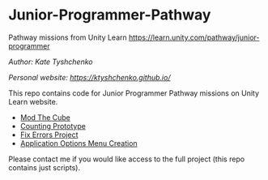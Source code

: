 # Junior-Programmer-Pathway
Pathway missions from Unity Learn
https://learn.unity.com/pathway/junior-programmer

_Author: Kate Tyshchenko_  

_Personal website: https://ktyshchenko.github.io/_

This repo contains code for Junior Programmer Pathway missions on Unity Learn website.

- [Mod The Cube](https://github.com/ktyshchenko/Junior-Programmer-Pathway/tree/main/ModTheCube)
- [Counting Prototype](https://github.com/ktyshchenko/Junior-Programmer-Pathway/tree/main/CountingPrototype)
- [Fix Errors Project](https://github.com/ktyshchenko/Junior-Programmer-Pathway/tree/main/ErrorProject)
- [Application Options Menu Creation](https://github.com/ktyshchenko/Junior-Programmer-Pathway/tree/main/MenuProject)  

Please contact me if you would like access to the full project (this repo contains just scripts).